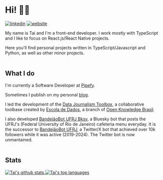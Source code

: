 # Hi! 👋🏾 
[![linkedin](https://img.shields.io/badge/LinkedIn-Tai_Porto-blue?style=flat-square)](https://www.linkedin.com/in/taiporto/)
[![website](https://img.shields.io/badge/Website/Portfolio-taiporto.com-green?style=flat-square)](https://taiporto.com/)

My name is Tai and I'm a front-end developer. I work mostly with TypeScript and I like to focus on React.js/React Native projects.

Here you'll find personal projects written in TypeScript/Javascript and Python, as well as other minor projects.
<br />
<br />

## What I do

I'm currently a Software Developer at [Pipefy](https://www.pipefy.com/).

Sometimes I publish on my personal [blog](https://moonk23.hashnode.dev/).

I led the development of the [Data Journalism Toolbox](https://github.com/escola-de-dados/toolkit_ddj), a collaborative toolbase created by [Escola de Dados](https://github.com/escola-de-dados), a branch of [Open Knowledge Brasil](https://ok.org.br/sobre/).

I also developed [BandejãoBot UFRJ Bksy](https://github.com/taiporto/bandejaobot-ufrj-bsky), a Bluesky bot that posts the UFRJ's (Federal University of Rio de Janeiro) cafeteria menu everyday. It is the successor to [BandejãoBot UFRJ](https://github.com/taiporto/bandejaobot-ufrj), a Twitter/X bot that achieved over 10k followers while it was active (2019-2024). The Twitter bot is now unmantained.
<br />
<br />

## Stats
 <a href="https://github.com/anuraghazra/github-readme-stats">
 <img src="https://github-readme-stats.vercel.app/api?username=taiporto&count_private=true&include_all_commits=true&theme=buefy&hide=issues,contribs&show_icons=true" alt="Tai's github stats" align="center"/>
 </a>
 <a href="https://github.com/anuraghazra/github-readme-stats">
 <img src="https://github-readme-stats.vercel.app/api/top-langs/?username=taiporto&layout=compact&hide=c%23&theme=buefy" alt="Tai's top languages" align="center"/>
 </a>

<br />
<br />
